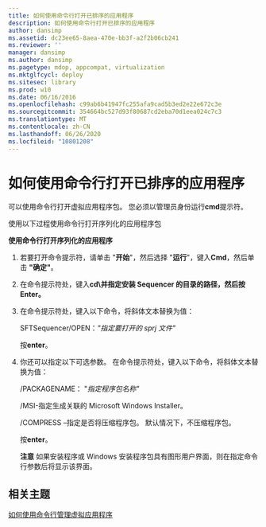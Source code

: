 ```yaml
---
title: 如何使用命令行打开已排序的应用程序
description: 如何使用命令行打开已排序的应用程序
author: dansimp
ms.assetid: dc23ee65-8aea-470e-bb3f-a2f2b06cb241
ms.reviewer: ''
manager: dansimp
ms.author: dansimp
ms.pagetype: mdop, appcompat, virtualization
ms.mktglfcycl: deploy
ms.sitesec: library
ms.prod: w10
ms.date: 06/16/2016
ms.openlocfilehash: c99ab6b41947fc255afa9cad5b3ed2e22e672c3e
ms.sourcegitcommit: 354664bc527d93f80687cd2eba70d1eea024c7c3
ms.translationtype: MT
ms.contentlocale: zh-CN
ms.lasthandoff: 06/26/2020
ms.locfileid: "10801208"
---
```

# 如何使用命令行打开已排序的应用程序


可以使用命令行打开虚拟应用程序包。 您必须以管理员身份运行**cmd**提示符。

使用以下过程使用命令行打开序列化的应用程序包

**使用命令行打开序列化的应用程序**

1.  若要打开命令提示符，请单击 "**开始**"，然后选择 "**运行**"，键入**Cmd**，然后单击 **"确定"**。

2.  在命令提示符处，键入**cd\\**并指定安装 Sequencer 的目录的路径，然后按**Enter。**

3.  在命令提示符处，键入以下命令，将斜体文本替换为值：

    SFTSequencer/OPEN：*"指定要打开的 sprj 文件"*

    按**enter**。

4.  你还可以指定以下可选参数。 在命令提示符处，键入以下命令，将斜体文本替换为值：

    /PACKAGENAME： "*指定程序包名称"*

    /MSI-指定生成关联的 Microsoft Windows Installer。

    /COMPRESS –指定是否将压缩程序包。 默认情况下，不压缩程序包。

    按**enter**。

    **注意** 如果安装程序或 Windows 安装程序包具有图形用户界面，则在指定命令行参数后将显示该界面。

     

## 相关主题


[如何使用命令行管理虚拟应用程序](how-to-manage-virtual-applications-using-the-command-line.md)

 

 





